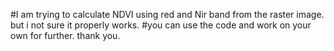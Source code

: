 #I am trying to calculate NDVI using red and Nir band from the raster image. but i not sure it properly works.
#you can use the code and work on your own for further. thank you.
